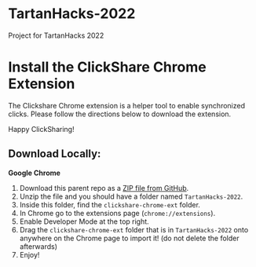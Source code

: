 # TartanHacks-2022
Project for TartanHacks 2022

# Install the ClickShare Chrome Extension

The Clickshare Chrome extension is a helper tool to enable synchronized clicks.
Please follow the directions below to download the extension.

Happy ClickSharing!

## Download Locally: 
**Google Chrome**
1. Download this parent repo as a [ZIP file from GitHub](https://github.com/mzhou08/TartanHacks-2022/archive/refs/heads/main.zip).
2. Unzip the file and you should have a folder named `TartanHacks-2022`.
3. Inside this folder, find the `clickshare-chrome-ext` folder.
4. In Chrome go to the extensions page (`chrome://extensions`).
5. Enable Developer Mode at the top right.
6. Drag the `clickshare-chrome-ext` folder that is in `TartanHacks-2022` onto anywhere on the Chrome page to import it! (do not delete the folder afterwards)
7. Enjoy!
